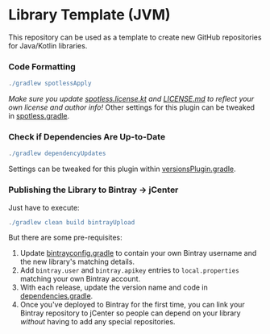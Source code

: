 # Library Template (JVM)

This repository can be used as a template to create new GitHub repositories for Java/Kotlin libraries.

### Code Formatting

```gradle
./gradlew spotlessApply
```

*Make sure you update [spotless.license.kt](spotless.license.kt) and [LICENSE.md](LICENSE.md) to reflect your own license and author info!* Other settings for this plugin can be tweaked in [spotless.gradle](spotless.gradle).

### Check if Dependencies Are Up-to-Date

```gradle
./gradlew dependencyUpdates
```

Settings can be tweaked for this plugin within [versionsPlugin.gradle](versionsPlugin.gradle).

### Publishing the Library to Bintray -> jCenter

Just have to execute:

```gradle
./gradlew clean build bintrayUpload
```

But there are some pre-requisites:

1. Update [bintrayconfig.gradle](bintrayconfig.gradle) to contain your own Bintray username and 
the new library's matching details.
2. Add `bintray.user` and `bintray.apikey` entries to `local.properties` matching your own 
Bintray account.
3. With each release, update the version name and code in [dependencies.gradle](dependencies.gradle).
4. Once you've deployed to Bintray for the first time, you can link your Bintray repository to jCenter so people can depend on your library _without_ having to add any special repositories.